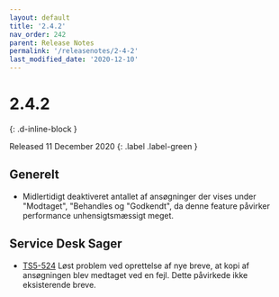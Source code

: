 ```yaml
---
layout: default
title: '2.4.2'
nav_order: 242
parent: Release Notes
permalink: '/releasenotes/2-4-2'
last_modified_date: '2020-12-10'
---
```


# 2.4.2
{: .d-inline-block }

Released 11 December 2020
{: .label .label-green }

## Generelt
- Midlertidigt deaktiveret antallet af ansøgninger der vises under "Modtaget", "Behandles og "Godkendt", da denne feature påvirker performance unhensigtsmæssigt meget.

## Service Desk Sager
- [TS5-524](https://sd.trifork.com/projects/TS5/queues/custom/112/TS5-524) Løst problem ved oprettelse af nye breve, at kopi af ansøgningen blev medtaget ved en fejl. Dette påvirkede ikke eksisterende breve.
